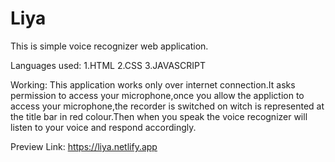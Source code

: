 # Liya
This is simple voice recognizer web application.

Languages used:
1.HTML
2.CSS
3.JAVASCRIPT

Working:
This application works only over internet connection.It asks permission to access your microphone,once you allow the appliction to access your microphone,the recorder is switched on witch is represented at the title bar in red colour.Then when you speak the voice recognizer will listen to your voice and respond accordingly.



Preview Link:
         https://liya.netlify.app
